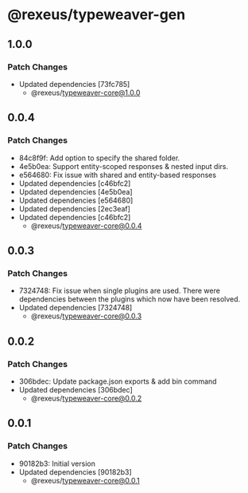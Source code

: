# @rexeus/typeweaver-gen

## 1.0.0

### Patch Changes

- Updated dependencies [73fc785]
  - @rexeus/typeweaver-core@1.0.0

## 0.0.4

### Patch Changes

- 84c8f9f: Add option to specify the shared folder.
- 4e5b0ea: Support entity-scoped responses & nested input dirs.
- e564680: Fix issue with shared and entity-based responses
- Updated dependencies [c46bfc2]
- Updated dependencies [4e5b0ea]
- Updated dependencies [e564680]
- Updated dependencies [2ec3eaf]
- Updated dependencies [c46bfc2]
  - @rexeus/typeweaver-core@0.0.4

## 0.0.3

### Patch Changes

- 7324748: Fix issue when single plugins are used. There were dependencies between the plugins which
  now have been resolved.
- Updated dependencies [7324748]
  - @rexeus/typeweaver-core@0.0.3

## 0.0.2

### Patch Changes

- 306bdec: Update package.json exports & add bin command
- Updated dependencies [306bdec]
  - @rexeus/typeweaver-core@0.0.2

## 0.0.1

### Patch Changes

- 90182b3: Initial version
- Updated dependencies [90182b3]
  - @rexeus/typeweaver-core@0.0.1
